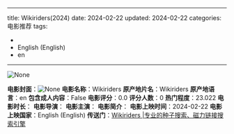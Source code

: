 
---
title: Wikiriders(2024)
date: 2024-02-22
updated: 2024-02-22
categories: 电影推荐
tags:

- 
- English (English)
- en
---

<img src="https://image.tmdb.org/t/p/originalNone" alt="None" title="None">

**电影封面**：<img src="https://image.tmdb.org/t/p/w200None" alt="None" title="None">
**电影名称**：Wikiriders
**原产地片名**：Wikiriders
**原产地语言**：en
**包含成人内容**：False
**电影评分**：0.0
**评分人数**：0
**热门程度**：23.022
**电影时长**：
**电影导演**：
**电影主演**：
**电影简介**：
**电影上映时间**：2024-02-22
**电影上映国家**：English (English)
**传送门**：[Wikiriders |专业的种子搜索、磁力链接搜索引擎](https://movie.amd794.com:2083/?search=Wikiriders&ordering=&mode=match_phrase&page_size=10&page=1)

